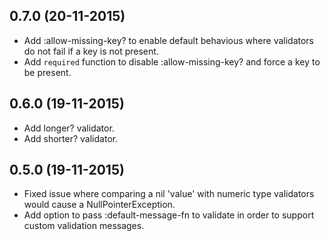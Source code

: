## 0.7.0 (20-11-2015)

* Add :allow-missing-key? to enable default behavious where validators do not fail if a key is not present.
* Add `required` function to disable :allow-missing-key? and force a key to be present.

## 0.6.0 (19-11-2015)

* Add longer? validator.
* Add shorter? validator.

## 0.5.0 (19-11-2015)

* Fixed issue where comparing a nil 'value' with numeric type validators would cause a NullPointerException.
* Add option to pass :default-message-fn to validate in order to support custom validation messages.
